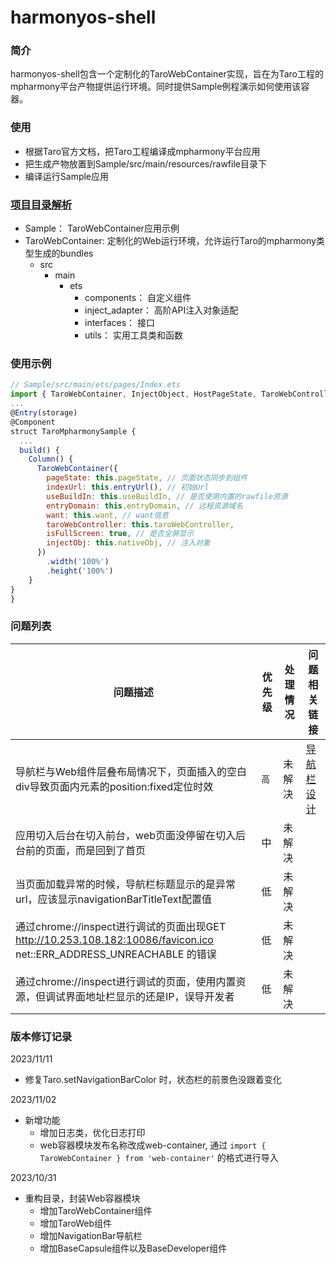 # harmonyos-shell
### 简介
harmonyos-shell包含一个定制化的TaroWebContainer实现，旨在为Taro工程的mpharmony平台产物提供运行环境。同时提供Sample例程演示如何使用该容器。

### 使用
- 根据Taro官方文档，把Taro工程编译成mpharmony平台应用
- 把生成产物放置到Sample/src/main/resources/rawfile目录下
- 编译运行Sample应用

### [项目目录解析](./design/目录结构解析.md)
- Sample： TaroWebContainer应用示例 
- TaroWebContainer: 定制化的Web运行环境，允许运行Taro的mpharmony类型生成的bundles
  - src
    - main
      - ets
         - components： 自定义组件
         - inject_adapter： 高阶API注入对象适配
         - interfaces： 接口
         - utils： 实用工具类和函数

### 使用示例
```js
// Sample/src/main/ets/pages/Index.ets
import { TaroWebContainer, InjectObject, HostPageState, TaroWebController } from 'web-container';
...
@Entry(storage)
@Component
struct TaroMpharmonySample {
  ...
  build() {
    Column() {
      TaroWebContainer({
        pageState: this.pageState, // 页面状态同步到组件
        indexUrl: this.entryUrl(), // 初始Url
        useBuildIn: this.useBuildIn, // 是否使用内置的rawfile资源
        entryDomain: this.entryDomain, // 远程资源域名
        want: this.want, // want信息
        taroWebController: this.taroWebController,
        isFullScreen: true, // 是否全屏显示
        injectObj: this.nativeObj, // 注入对象
      })
        .width('100%')
        .height('100%')
    }
}
}
```

### 问题列表
| 问题描述 | 优先级 | 处理情况 | 问题相关链接                     |
| ------- | ------ | -------- |----------------------------|
| 导航栏与Web组件层叠布局情况下，页面插入的空白div导致页面内元素的position:fixed定位时效 | `高` | 未解决 | [导航栏设计](./design/导航栏设计.md) |
| 应用切入后台在切入前台，web页面没停留在切入后台前的页面，而是回到了首页 | 中 | 未解决 ||
| 当页面加载异常的时候，导航栏标题显示的是异常url，应该显示navigationBarTitleText配置值 | 低 |  未解决 ||
| 通过chrome://inspect进行调试的页面出现GET http://10.253.108.182:10086/favicon.ico net::ERR_ADDRESS_UNREACHABLE 的错误 | 低 | 未解决 ||
|  通过chrome://inspect进行调试的页面，使用内置资源，但调试界面地址栏显示的还是IP，误导开发者 | 低 | 未解决 ||



### 版本修订记录
2023/11/11
 - 修复Taro.setNavigationBarColor 时，状态栏的前景色没跟着变化

2023/11/02
 - 新增功能
   - 增加日志类，优化日志打印
   - web容器模块发布名称改成web-container, 通过 `import { TaroWebContainer } from 'web-container'` 的格式进行导入

2023/10/31
 - 重构目录，封装Web容器模块
   - 增加TaroWebContainer组件
   - 增加TaroWeb组件
   - 增加NavigationBar导航栏
   - 增加BaseCapsule组件以及BaseDeveloper组件